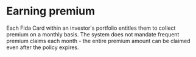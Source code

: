 # Earning premium

Each Fida Card within an investor's portfolio entitles them to collect premium on a monthly basis. The system does not mandate frequent premium claims each month - the entire premium amount can be claimed even after the policy expires.
